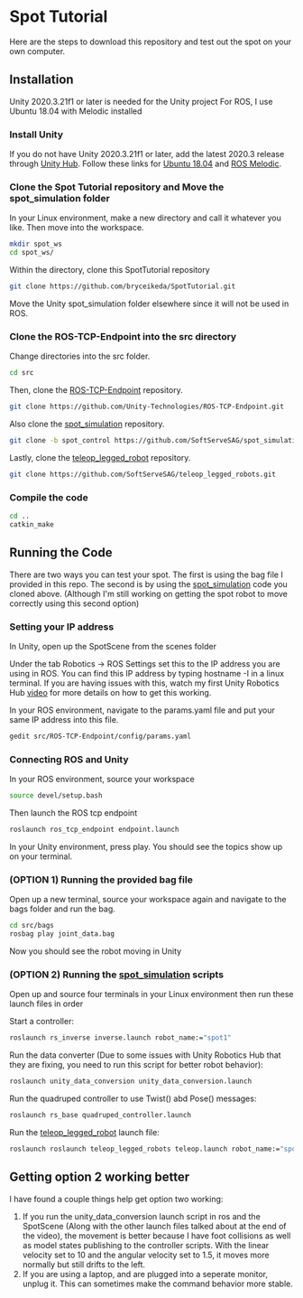 # Spot Tutorial

Here are the steps to download this repository and test out the spot on your own computer. 

## Installation

Unity 2020.3.21f1 or later is needed for the Unity project
For ROS, I use Ubuntu 18.04 with Melodic installed
### Install Unity 

If you do not have Unity 2020.3.21f1 or later, add the latest 2020.3 release through [Unity Hub](https://unity3d.com/get-unity/download). Follow these links for [Ubuntu 18.04](https://releases.ubuntu.com/18.04/) and [ROS Melodic](http://wiki.ros.org/melodic/Installation/Ubuntu). 

### Clone the Spot Tutorial repository and Move the spot_simulation folder

In your Linux environment, make a new directory and call it whatever you like. Then move into the workspace.

```sh
mkdir spot_ws
cd spot_ws/
```

Within the directory, clone this SpotTutorial repository

```sh
git clone https://github.com/bryceikeda/SpotTutorial.git
```

Move the Unity spot_simulation folder elsewhere since it will not be used in ROS. 

### Clone the ROS-TCP-Endpoint into the src directory 

Change directories into the src folder. 

```sh
cd src
```

Then, clone the [ROS-TCP-Endpoint](https://github.com/Unity-Technologies/ROS-TCP-Endpoint) repository. 

```sh
git clone https://github.com/Unity-Technologies/ROS-TCP-Endpoint.git
```

Also clone the [spot_simulation](https://github.com/SoftServeSAG/spot_simulation/tree/spot_control) repository. 

```sh
git clone -b spot_control https://github.com/SoftServeSAG/spot_simulation.git
```

Lastly, clone the [teleop_legged_robot](https://github.com/SoftServeSAG/teleop_legged_robots.git) repository.

```sh
git clone https://github.com/SoftServeSAG/teleop_legged_robots.git
```

### Compile the code

```sh
cd ..
catkin_make
```

## Running the Code

There are two ways you can test your spot. The first is using the bag file I provided in this repo. The second is by using the [spot_simulation](https://github.com/SoftServeSAG/spot_simulation/tree/spot_control) code you cloned above. (Although I'm still working on getting the spot robot to move correctly using this second option)

### Setting your IP address

In Unity, open up the SpotScene from the scenes folder

Under the tab Robotics -> ROS Settings set this to the IP address you are using in ROS. You can find this IP address by typing hostname -I in a linux terminal. If you are having issues with this, watch my first Unity Robotics Hub [video](https://www.youtube.com/watch?v=HV1v8mXNmLA) for more details on how to get this working. 

In your ROS environment, navigate to the params.yaml file and put your same IP address into this file.

```sh
gedit src/ROS-TCP-Endpoint/config/params.yaml
```

### Connecting ROS and Unity

In your ROS environment, source your workspace

```sh
source devel/setup.bash
```

Then launch the ROS tcp endpoint

```sh
roslaunch ros_tcp_endpoint endpoint.launch
```

In your Unity environment, press play. You should see the topics show up on your terminal. 

### (OPTION 1) Running the provided bag file

Open up a new terminal, source your workspace again and navigate to the bags folder and run the bag.

```sh
cd src/bags
rosbag play joint_data.bag
```

Now you should see the robot moving in Unity

### (OPTION 2) Running the [spot_simulation](https://github.com/SoftServeSAG/spot_simulation/tree/spot_control) scripts

Open up and source four terminals in your Linux environment then run these launch files in order

Start a controller:

```sh
roslaunch rs_inverse inverse.launch robot_name:="spot1"
```

Run the data converter (Due to some issues with Unity Robotics Hub that they are fixing, you need to run this script for better robot behavior):

```sh
roslaunch unity_data_conversion unity_data_conversion.launch
```

Run the quadruped controller to use Twist() abd Pose() messages:

```sh
roslaunch rs_base quadruped_controller.launch 
```

Run the [teleop_legged_robot](https://github.com/SoftServeSAG/teleop_legged_robots.git) launch file: 

```sh
roslaunch roslaunch teleop_legged_robots teleop.launch robot_name:="spot1"
```

## Getting option 2 working better

I have found a couple things help get option two working:

1. If you run the unity_data_conversion launch script in ros and the SpotScene (Along with the other launch files talked about at the end of the video), the movement is better because I have foot collisions as well as model states publishing to the controller scripts. With the linear velocity set to 10 and the angular velocity set to 1.5, it moves more normally but still drifts to the left. 
2. If you are using a laptop, and are plugged into a seperate monitor, unplug it. This can sometimes make the command behavior more stable. 



